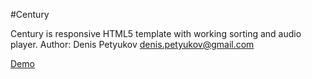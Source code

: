 #Century

Century is responsive HTML5 template with working sorting and audio player.
Author: Denis Petyukov <denis.petyukov@gmail.com>

[Demo](http://githubprofile.github.com/century)
